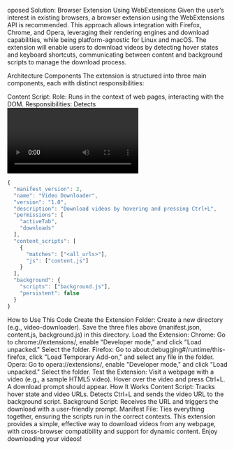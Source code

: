 oposed Solution: Browser Extension Using WebExtensions
Given the user’s interest in existing browsers, a browser extension using the WebExtensions API is recommended. This approach allows integration with Firefox, Chrome, and Opera, leveraging their rendering engines and download capabilities, while being platform-agnostic for Linux and macOS. The extension will enable users to download videos by detecting hover states and keyboard shortcuts, communicating between content and background scripts to manage the download process.

Architecture Components
The extension is structured into three main components, each with distinct responsibilities:

Content Script:
Role: Runs in the context of web pages, interacting with the DOM.
Responsibilities:
Detects <video> elements using document.querySelectorAll('video') and attaches mouseenter and mouseleave event listeners to track hover states.
Uses a MutationObserver to detect dynamically added videos, ensuring compatibility with single-page applications or pages with lazy-loaded content.
Listens for keydown events to identify the keyboard shortcut (e.g., Ctrl+L), checking if the user is hovering over a video before triggering a download.
Sends messages to the background script via the messaging system when a download is requested, passing the video URL.
Background Script:
Role: Operates in the background, with access to broader browser APIs.
Responsibilities:
Listens for messages from content scripts using chrome.runtime.onMessage.addListener.
Upon receiving a download request, uses the downloads.download() function to initiate the download, prompting the user to choose a save location via the saveAs: true option.
Handles errors, such as invalid URLs, by notifying the user through browser notifications or other UI feedback.
Manifest File:
Role: Defines the extension’s configuration and permissions.
Responsibilities: Specifies metadata, required permissions ("activeTab", "downloads"), content scripts to inject into web pages, and the background script. For example:
```javascript
{
  "manifest_version": 2,
  "name": "Video Downloader",
  "version": "1.0",
  "description": "Download videos by hovering and pressing Ctrl+L",
  "permissions": [
    "activeTab",
    "downloads"
  ],
  "content_scripts": [
    {
      "matches": ["<all_urls>"],
      "js": ["content.js"]
    }
  ],
  "background": {
    "scripts": ["background.js"],
    "persistent": false
  }
}
```


How to Use This Code
Create the Extension Folder:
Create a new directory (e.g., video-downloader).
Save the three files above (manifest.json, content.js, background.js) in this directory.
Load the Extension:
Chrome: Go to chrome://extensions/, enable "Developer mode," and click "Load unpacked." Select the folder.
Firefox: Go to about:debugging#/runtime/this-firefox, click "Load Temporary Add-on," and select any file in the folder.
Opera: Go to opera://extensions/, enable "Developer mode," and click "Load unpacked." Select the folder.
Test the Extension:
Visit a webpage with a video (e.g., a sample HTML5 video).
Hover over the video and press Ctrl+L. A download prompt should appear.
How It Works
Content Script:
Tracks hover state and video URLs.
Detects Ctrl+L and sends the video URL to the background script.
Background Script:
Receives the URL and triggers the download with a user-friendly prompt.
Manifest File:
Ties everything together, ensuring the scripts run in the correct contexts.
This extension provides a simple, effective way to download videos from any webpage, with cross-browser compatibility and support for dynamic content. Enjoy downloading your videos!
